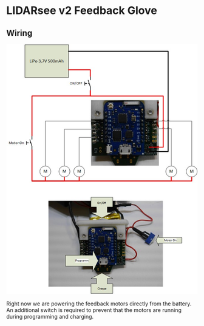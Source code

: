# LIDARsee v2 Feedback Glove
## Wiring

![overview](/docs/images/overview.jpg)

Right now we are powering the feedback motors directly from the battery. An additional switch is required to prevent that the motors are running during programming and charging. 
